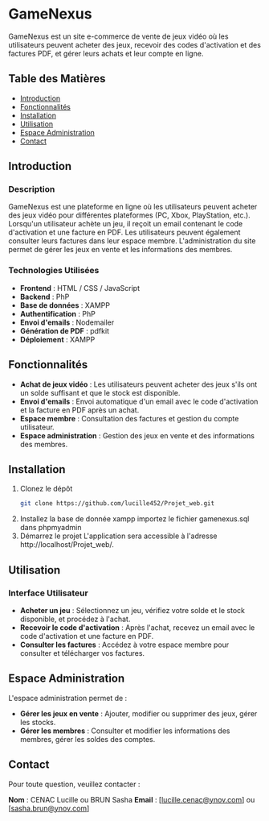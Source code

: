 # GameNexus

GameNexus est un site e-commerce de vente de jeux vidéo où les utilisateurs peuvent acheter des jeux, recevoir des codes d'activation et des factures PDF, et gérer leurs achats et leur compte en ligne.

## Table des Matières
- [Introduction](#introduction)
- [Fonctionnalités](#fonctionnalités)
- [Installation](#installation)
- [Utilisation](#utilisation)
- [Espace Administration](#espace-administration)
- [Contact](#contact)

## Introduction

### Description
GameNexus est une plateforme en ligne où les utilisateurs peuvent acheter des jeux vidéo pour différentes plateformes (PC, Xbox, PlayStation, etc.). Lorsqu'un utilisateur achète un jeu, il reçoit un email contenant le code d'activation et une facture en PDF. Les utilisateurs peuvent également consulter leurs factures dans leur espace membre. L'administration du site permet de gérer les jeux en vente et les informations des membres.

### Technologies Utilisées
- **Frontend** : HTML / CSS / JavaScript
- **Backend** : PhP
- **Base de données** : XAMPP
- **Authentification** : PhP 
- **Envoi d'emails** : Nodemailer
- **Génération de PDF** : pdfkit
- **Déploiement** : XAMPP

## Fonctionnalités
- **Achat de jeux vidéo** : Les utilisateurs peuvent acheter des jeux s'ils ont un solde suffisant et que le stock est disponible.
- **Envoi d'emails** : Envoi automatique d'un email avec le code d'activation et la facture en PDF après un achat.
- **Espace membre** : Consultation des factures et gestion du compte utilisateur.
- **Espace administration** : Gestion des jeux en vente et des informations des membres.

## Installation
1. Clonez le dépôt
    ```bash
    git clone https://github.com/lucille452/Projet_web.git
    ```
2. Installez la base de donnée xampp
    importez le fichier gamenexus.sql dans phpmyadmin
3. Démarrez le projet
   L'application sera accessible à l'adresse http://localhost/Projet_web/.

## Utilisation

### Interface Utilisateur
- **Acheter un jeu** : Sélectionnez un jeu, vérifiez votre solde et le stock disponible, et procédez à l'achat.
- **Recevoir le code d'activation** : Après l'achat, recevez un email avec le code d'activation et une facture en PDF.
- **Consulter les factures** : Accédez à votre espace membre pour consulter et télécharger vos factures.

## Espace Administration
L'espace administration permet de :
- **Gérer les jeux en vente** : Ajouter, modifier ou supprimer des jeux, gérer les stocks.
- **Gérer les membres** : Consulter et modifier les informations des membres, gérer les soldes des comptes.

## Contact
Pour toute question, veuillez contacter :

**Nom** : CENAC Lucille ou BRUN Sasha
**Email** : [lucille.cenac@ynov.com] ou [sasha.brun@ynov.com]
